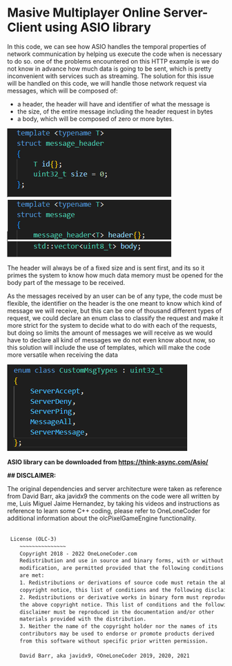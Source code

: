 # Masive Multiplayer Online Server-Client using ASIO library



In this code, we can see how ASIO handles the temporal properties of network communication
by helping us execute the code when is necessary to do so. one of the problems encountered
on this HTTP example is we do not know in advance how much data is going to be sent, which is
pretty inconvenient with services such as streaming. The solution for this issue will be
handled on this code, we will handle those network request via messages, which
will be composed of: 

- a header, the header will have and identifier of what the message is
- the size,  of the entire message including the header request in bytes 
- a body,  which will be composed of zero or more bytes. 

![message](images/message.png)

The header will always be of a fixed size and is sent first, and its so it primes the system to know 
how much data memory must be opened for the body part of the message to be received.

As the messages received by an user can be of any type, the code must be flexible, the identifier
on the header is the one meant to know which kind of message we will receive, but this can 
be one of thousand different types of request, we could declare an enum class to classify the
request and make it more strict for the system to decide what to do with each of the requests,
but doing so limits the amount of messages we will receive as we would have to declare all kind
of messages we do not even know about now, so this solution will include the use of templates,
which will make the code more versatile when receiving the data

![enum](images/enum.png)


**ASIO library can be downloaded from https://think-async.com/Asio/**

**## DISCLAIMER:**

 The original dependencies and server architecture were taken as reference from David Barr, aka javidx9
 the comments on the code were all written by me, Luis Miguel Jaime Hernandez, by taking his videos
 and instructions as reference to learn some C++ coding, please refer to OneLoneCoder for additional
 information about the olcPixelGameEngine functionality.

```diff

 License (OLC-3)
	~~~~~~~~~~~~~~~
	Copyright 2018 - 2022 OneLoneCoder.com
	Redistribution and use in source and binary forms, with or without
	modification, are permitted provided that the following conditions
	are met:
	1. Redistributions or derivations of source code must retain the above
	copyright notice, this list of conditions and the following disclaimer.
	2. Redistributions or derivative works in binary form must reproduce
	the above copyright notice. This list of conditions and the following
	disclaimer must be reproduced in the documentation and/or other
	materials provided with the distribution.
	3. Neither the name of the copyright holder nor the names of its
	contributors may be used to endorse or promote products derived
	from this software without specific prior written permission.

	David Barr, aka javidx9, ©OneLoneCoder 2019, 2020, 2021

```
